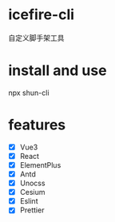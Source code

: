 # icefire-cli
自定义脚手架工具

# install and use
npx shun-cli 

# features

- [x] Vue3
- [x] React
- [x] ElementPlus
- [x] Antd
- [x] Unocss
- [x] Cesium
- [x] Eslint
- [x] Prettier